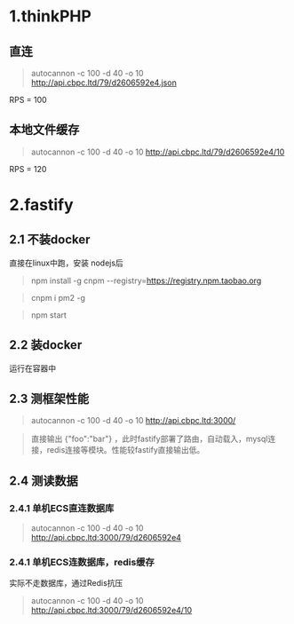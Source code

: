 # 1.thinkPHP

## 直连
> autocannon -c 100 -d 40 -o 10 http://api.cbpc.ltd/79/d2606592e4.json

RPS = 100

## 本地文件缓存
> autocannon -c 100 -d 40 -o 10 http://api.cbpc.ltd/79/d2606592e4/10

RPS = 120

# 2.fastify
## 2.1 不装docker
直接在linux中跑，安装  nodejs后
> npm install -g cnpm --registry=https://registry.npm.taobao.org

> cnpm i pm2 -g

> npm start

## 2.2 装docker
运行在容器中

## 2.3 测框架性能
> autocannon -c 100 -d 40 -o 10 http://api.cbpc.ltd:3000/

> 直接输出 {"foo":"bar"} ，此时fastify部署了路由，自动载入，mysql连接，redis连接等模块。性能较fastify直接输出低。

## 2.4 测读数据

### 2.4.1 单机ECS直连数据库
> autocannon -c 100 -d 40 -o 10 http://api.cbpc.ltd:3000/79/d2606592e4


### 2.4.1 单机ECS连数据库，redis缓存
实际不走数据库，通过Redis抗压

> autocannon -c 100 -d 40 -o 10 http://api.cbpc.ltd:3000/79/d2606592e4/10



